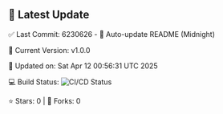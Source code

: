 ## 🚀 Latest Update

✅ Last Commit: 6230626 - 🤖 Auto-update README (Midnight)

🌟 Current Version: v1.0.0

📅 Updated on: Sat Apr 12 00:56:31 UTC 2025

💻 Build Status: ![CI/CD Status](https://github.com/SaiAryan1784/wedding_frontend/actions/workflows/update-readme.yml/badge.svg)

⭐️ Stars: 0 | 🍴 Forks: 0
